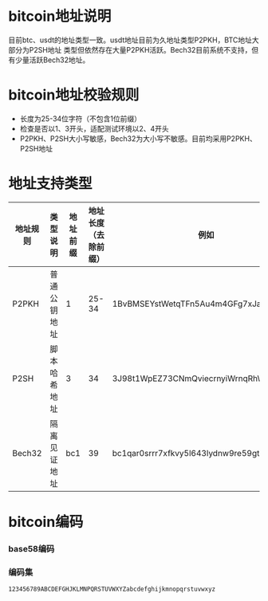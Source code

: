 # bitcoin地址说明
目前btc、usdt的地址类型一致。usdt地址目前为久地址类型P2PKH，BTC地址大部分为P2SH地址
类型但依然存在大量P2PKH活跃。Bech32目前系统不支持，但有少量活跃Bech32地址。

# bitcoin地址校验规则
* 长度为25-34位字符（不包含1位前缀）
* 检查是否以1、3开头，适配测试环境以2、4开头
* P2PKH、P2SH大小写敏感，Bech32为大小写不敏感。目前均采用P2PKH、P2SH地址

# 地址支持类型
|地址规则|类型说明|地址前缀|地址长度（去除前缀）|例如|
|--|------|--|--|--|
|P2PKH|普通公钥地址|1|25-34|1BvBMSEYstWetqTFn5Au4m4GFg7xJaNVN2|
|P2SH|脚本哈希地址|3|34|3J98t1WpEZ73CNmQviecrnyiWrnqRhWNLy|
|Bech32|隔离见证地址|bc1|39|bc1qar0srrr7xfkvy5l643lydnw9re59gtzzwf5mdq|

# bitcoin编码
### base58编码

### 编码集
``123456789ABCDEFGHJKLMNPQRSTUVWXYZabcdefghijkmnopqrstuvwxyz``